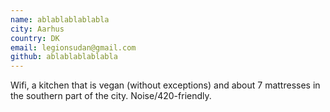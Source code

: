 ```yaml
---
name: ablablablablabla
city: Aarhus
country: DK
email: legionsudan@gmail.com
github: ablablablablabla
---
```

Wifi, a kitchen that is vegan (without exceptions) and about 7 mattresses in the southern part of the city. Noise/420-friendly.
